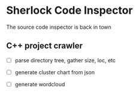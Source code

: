 # Sherlock Code Inspector

The source code inspector is back in town

## C++ project crawler

* [ ] parse directory tree, gather size, loc, etc
* [ ] generate cluster chart from json
* [ ] generate wordcloud


